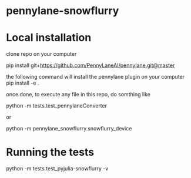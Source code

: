 # pennylane-snowflurry


# Local installation
clone repo on your computer

pip install git+https://github.com/PennyLaneAI/pennylane.git@master

the following command will install the pennylane plugin on your computer
pip install -e .

once done, to execute any file in this repo, do somthing like

python -m tests.test_pennylaneConverter

or

python -m pennylane_snowflurry.snowflurry_device




# Running the tests

python -m tests.test_pyjulia-snowflurry -v